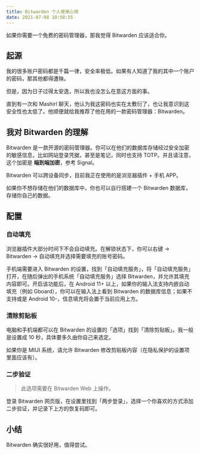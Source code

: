 ```yaml
---
title: Bitwarden 个人使用心得
date: 2021-07-08 10:58:55
---
```


如果你需要一个免费的密码管理器，那我觉得 Bitwarden 应该适合你。

<!--more-->

## 起源

我的很多账户密码都是千篇一律，安全率极低。如果有人知道了我的其中一个账户的密码，那其他都得遭殃。

但是，因为日子过得太安逸，所以我也没怎么在意这方面的事。

直到有一次和 Mashirl 聊天，他认为我这密码也实在太敷衍了，也让我意识到这安全性也太低了。他顺便就给我推荐了他在用的一款密码管理器：Bitwarden。

## 我对 Bitwarden 的理解

Bitwarden 是一款开源的密码管理器。你可以在他们的数据库存储经过安全加密的敏感信息，比如网站登录凭据，甚至是笔记，同时也支持 TOTP。并且请注意，这个加密是 **端到端加密**，参考 Signal。

Bitwarden 可以跨设备同步，目前我正在使用的是浏览器插件 + 手机 APP。

如果你不想存储在他们的数据库中，你也可以自行搭建一个 Bitwarden 数据库，存储你自己的数据。

## 配置

### 自动填充

浏览器插件大部分时间下不会自动填充。在解锁状态下，你可以右键 → Bitwarden → 自动填充并选择需要填充的账号密码。

手机端需要进入 Bitwarden 的设置，找到「自动填充服务」，将「自动填充服务」打开，在随后弹出的手机系统「自动填充服务」选择 Bitwarden，并允许其填充内容即可。开启该功能后，在 Android 11+ 以上，如果你的输入法支持内嵌自动填充（例如 Gboard），你可以在输入法上看到 Bitwarden 的数据库信息；如果不支持或是 Android 10-，信息填充将会置于当前应用上方。

### 清除剪贴板

电脑和手机端都可以在 Bitwarden 的设置的「选项」找到「清除剪贴板」。我一般是设置成 10 秒，具体要多久由你自己来选定。

如果你是 MIUI 系统，请允许 Bitwarden 修改剪贴板内容（在隐私保护的设置项里面应该有）。

### 二步验证

> 此选项需要在 Bitwarden Web 上操作。

登录 Bitwarden 网页版，在设置里找到「两步登录」，选择一个你喜欢的方式添加二步验证，并记录下上方的恢复码即可。

## 小结

Bitwarden 确实很好用，值得尝试。